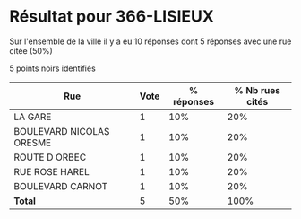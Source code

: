 # Résultat pour 366-LISIEUX

Sur l'ensemble de la ville il y a eu 10 réponses dont 5 réponses avec une rue citée (50%)

5 points noirs identifiés

| Rue | Vote | % réponses | % Nb rues cités|
|-----|------|------------|----------------|
| LA GARE | 1 | 10% | 20%|
| BOULEVARD NICOLAS ORESME | 1 | 10% | 20%|
| ROUTE D ORBEC | 1 | 10% | 20%|
| RUE ROSE HAREL | 1 | 10% | 20%|
| BOULEVARD CARNOT | 1 | 10% | 20%|
| **Total** | 5 | 50% | 100%|
